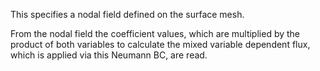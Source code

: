 This specifies a nodal field defined on the surface mesh.

From the nodal field the coefficient values, which are multiplied by the product of both variables to calculate the mixed variable dependent flux, which is applied via this Neumann BC, are read.

